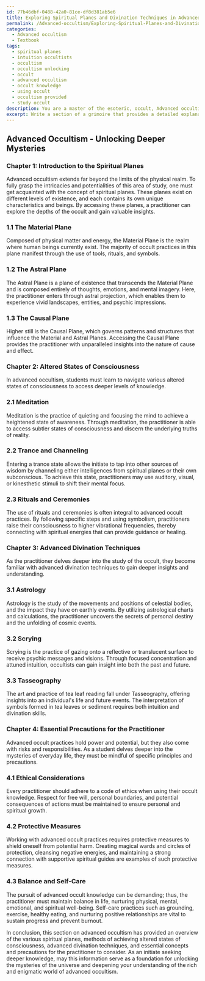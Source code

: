 ```yaml
---
id: 77b46dbf-0488-42a0-81ce-df8d381ab5e6
title: Exploring Spiritual Planes and Divination Techniques in Advanced Occultism
permalink: /Advanced-occultism/Exploring-Spiritual-Planes-and-Divination-Techniques-in-Advanced-Occultism/
categories:
  - Advanced occultism
  - Textbook
tags:
  - spiritual planes
  - intuition occultists
  - occultism
  - occultism unlocking
  - occult
  - advanced occultism
  - occult knowledge
  - using occult
  - occultism provided
  - study occult
description: You are a master of the esoteric, occult, Advanced occultism and education, you have written many textbooks on the subject in ways that provide students with rich and deep understanding of the subject. You are being asked to write textbook-like sections on a topic and you do it with full context, explainability, and reliability in accuracy to the true facts of the topic at hand, in a textbook style that a student would easily be able to learn from, in a rich, engaging, and contextual way. Always include relevant context (such as formulas and history), related concepts, and in a way that someone can gain deep insights from.
excerpt: Write a section of a grimoire that provides a detailed explanation on the key concepts, techniques, and practices in advanced occultism. This text should be suitable for an initiate seeking deeper insights and understanding of the domain. Include topics such as the various spiritual planes, methods of achieving altered states of consciousness, advanced divination techniques, and any essential concepts or precautions for the practitioner to consider.
---
```


## Advanced Occultism - Unlocking Deeper Mysteries

### Chapter 1: Introduction to the Spiritual Planes

Advanced occultism extends far beyond the limits of the physical realm. To fully grasp the intricacies and potentialities of this area of study, one must get acquainted with the concept of spiritual planes. These planes exist on different levels of existence, and each contains its own unique characteristics and beings. By accessing these planes, a practitioner can explore the depths of the occult and gain valuable insights.

### 1.1 The Material Plane
Composed of physical matter and energy, the Material Plane is the realm where human beings currently exist. The majority of occult practices in this plane manifest through the use of tools, rituals, and symbols.

### 1.2 The Astral Plane
The Astral Plane is a plane of existence that transcends the Material Plane and is composed entirely of thoughts, emotions, and mental imagery. Here, the practitioner enters through astral projection, which enables them to experience vivid landscapes, entities, and psychic impressions.

### 1.3 The Causal Plane
Higher still is the Causal Plane, which governs patterns and structures that influence the Material and Astral Planes. Accessing the Causal Plane provides the practitioner with unparalleled insights into the nature of cause and effect.

### Chapter 2: Altered States of Consciousness

In advanced occultism, students must learn to navigate various altered states of consciousness to access deeper levels of knowledge. 

### 2.1 Meditation
Meditation is the practice of quieting and focusing the mind to achieve a heightened state of awareness. Through meditation, the practitioner is able to access subtler states of consciousness and discern the underlying truths of reality.

### 2.2 Trance and Channeling
Entering a trance state allows the initiate to tap into other sources of wisdom by channeling either intelligences from spiritual planes or their own subconscious. To achieve this state, practitioners may use auditory, visual, or kinesthetic stimuli to shift their mental focus.

### 2.3 Rituals and Ceremonies
The use of rituals and ceremonies is often integral to advanced occult practices. By following specific steps and using symbolism, practitioners raise their consciousness to higher vibrational frequencies, thereby connecting with spiritual energies that can provide guidance or healing.

### Chapter 3: Advanced Divination Techniques

As the practitioner delves deeper into the study of the occult, they become familiar with advanced divination techniques to gain deeper insights and understanding.

### 3.1 Astrology
Astrology is the study of the movements and positions of celestial bodies, and the impact they have on earthly events. By utilizing astrological charts and calculations, the practitioner uncovers the secrets of personal destiny and the unfolding of cosmic events.

### 3.2 Scrying
Scrying is the practice of gazing onto a reflective or translucent surface to receive psychic messages and visions. Through focused concentration and attuned intuition, occultists can gain insight into both the past and future.

### 3.3 Tasseography
The art and practice of tea leaf reading fall under Tasseography, offering insights into an individual's life and future events. The interpretation of symbols formed in tea leaves or sediment requires both intuition and divination skills.

### Chapter 4: Essential Precautions for the Practitioner

Advanced occult practices hold power and potential, but they also come with risks and responsibilities. As a student delves deeper into the mysteries of everyday life, they must be mindful of specific principles and precautions.

### 4.1 Ethical Considerations
Every practitioner should adhere to a code of ethics when using their occult knowledge. Respect for free will, personal boundaries, and potential consequences of actions must be maintained to ensure personal and spiritual growth.

### 4.2 Protective Measures
Working with advanced occult practices requires protective measures to shield oneself from potential harm. Creating magical wards and circles of protection, cleansing negative energies, and maintaining a strong connection with supportive spiritual guides are examples of such protective measures.

### 4.3 Balance and Self-Care
The pursuit of advanced occult knowledge can be demanding; thus, the practitioner must maintain balance in life, nurturing physical, mental, emotional, and spiritual well-being. Self-care practices such as grounding, exercise, healthy eating, and nurturing positive relationships are vital to sustain progress and prevent burnout.

In conclusion, this section on advanced occultism has provided an overview of the various spiritual planes, methods of achieving altered states of consciousness, advanced divination techniques, and essential concepts and precautions for the practitioner to consider. As an initiate seeking deeper knowledge, may this information serve as a foundation for unlocking the mysteries of the universe and deepening your understanding of the rich and enigmatic world of advanced occultism.
